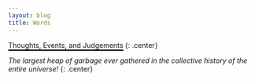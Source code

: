 ```yaml
---
layout: blog
title: Words
---
```


<span style="border-bottom: 3px solid black;">Thoughts, Events, and Judgements</span>
{: .center}

*The largest heap of garbage ever gathered in the collective history of the entire universe!*
{: .center}

